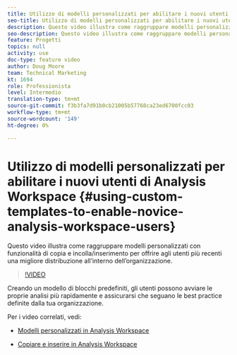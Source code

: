 ```yaml
---
title: Utilizzo di modelli personalizzati per abilitare i nuovi utenti di Analysis Workspace
seo-title: Utilizzo di modelli personalizzati per abilitare i nuovi utenti di Analysis Workspace
description: Questo video illustra come raggruppare modelli personalizzati con funzionalità di copia e incolla/inserimento per offrire agli utenti più recenti una migliore distribuzione all’interno dell’organizzazione.
seo-description: Questo video illustra come raggruppare modelli personalizzati con funzionalità di copia e incolla/inserimento per offrire agli utenti più recenti una migliore distribuzione all’interno dell’organizzazione.
feature: Progetti
topics: null
activity: use
doc-type: feature video
author: Doug Moore
team: Technical Marketing
kt: 1694
role: Professionista
level: Intermedio
translation-type: tm+mt
source-git-commit: f3b3fa7d91b0cb21005b57768ca23ed6700fcc03
workflow-type: tm+mt
source-wordcount: '149'
ht-degree: 0%

---
```



# Utilizzo di modelli personalizzati per abilitare i nuovi utenti di Analysis Workspace {#using-custom-templates-to-enable-novice-analysis-workspace-users}

Questo video illustra come raggruppare modelli personalizzati con funzionalità di copia e incolla/inserimento per offrire agli utenti più recenti una migliore distribuzione all’interno dell’organizzazione.

>[!VIDEO](https://video.tv.adobe.com/v/23234/?quality=12)

Creando un modello di blocchi predefiniti, gli utenti possono avviare le proprie analisi più rapidamente e assicurarsi che seguano le best practice definite dalla tua organizzazione.

Per i video correlati, vedi:

* [Modelli personalizzati in Analysis Workspace](https://helpx.adobe.com/analytics/kt/using/create-manage-custom-templates-analysis-workspace-feature-video-use.html)

* [Copiare e inserire in Analysis Workspace](https://helpx.adobe.com/analytics/kt/using/copy-insert-analysis-workspace-feature-video-use.html)